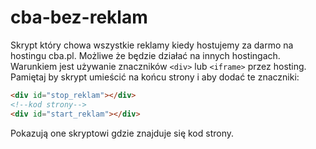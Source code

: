 # cba-bez-reklam

Skrypt który chowa wszystkie reklamy kiedy
hostujemy za darmo na hostingu cba.pl.
Możliwe że będzie działać na innych hostingach.
Warunkiem jest używanie znaczników `<div>` lub
`<iframe>` przez hosting.  
Pamiętaj by skrypt umieścić na końcu strony
i aby dodać te znaczniki:
```html
<div id="stop_reklam"></div>
<!--kod strony-->
<div id="start_reklam"></div>
```
Pokazują one skryptowi gdzie znajduje
się kod strony.
